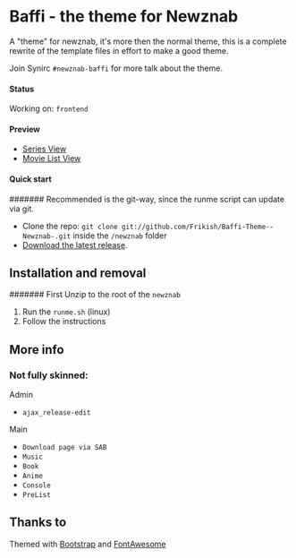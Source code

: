 # Baffi - the theme for Newznab
A "theme" for newznab, it's more then the normal theme, this is a complete rewrite of the template files in effort to make a good theme.

Join Synirc `#newznab-baffi` for more talk about the theme.

#### Status

Working on: `frontend`


#### Preview

* [Series View](http://cl.ly/image/3i023e0M2f3h "Series View")
* [Movie List View](http://cl.ly/image/3C3D0X1D2t1M "Movie List View")

#### Quick start

####### Recommended is the git-way, since the runme script can update via git.

* Clone the repo: `git clone git://github.com/Frikish/Baffi-Theme--Newznab-.git` inside the `/newznab` folder
* [Download the latest release](https://github.com/Frikish/Baffi-Theme--Newznab-/zipball/master).


## Installation and removal

####### First Unzip to the root of the `newznab`
1. Run the `runme.sh` (linux) 
2. Follow the instructions


## More info

### Not fully skinned:

Admin
* `ajax_release-edit`
 
Main
* `Download page via SAB`
* `Music`
* `Book`
* `Anime`
* `Console`
* `PreList`




## Thanks to

Themed with [Bootstrap](http://getbootstrap.com) and [FontAwesome](http://fortawesome.github.com/Font-Awesome/)

